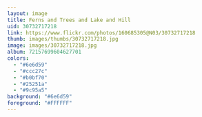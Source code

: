 ```yaml
---
layout: image
title: Ferns and Trees and Lake and Hill
uid: 30732717218
link: https://www.flickr.com/photos/160685305@N03/30732717218
thumb: images/thumbs/30732717218.jpg
image: images/30732717218.jpg
album: 72157699604627701
colors: 
  - "#6e6d59"
  - "#ccc27c"
  - "#b0bf70"
  - "#25251a"
  - "#9c95a5"
background: "#6e6d59"
foreground: "#FFFFFF"
---
```


